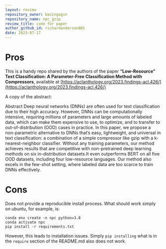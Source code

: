 ```yaml
---
layout: review
repository_owner: bazingagin
repository_name: npc_gzip
review_title: code for paper
author_github_id: richardanderson001
date: 2023-07-17
---
```

# Pros
This is a handy repo shared by the authors of the paper **“Low-Resource” Text Classification: A Parameter-Free Classification Method with Compressors**, available at [https://aclanthology.org/2023.findings-acl.426/](https://aclanthology.org/2023.findings-acl.426/)

A copy of the abstract:

Abstract
Deep neural networks (DNNs) are often used for text classification due to their high accuracy. However, DNNs can be computationally intensive, requiring millions of parameters and large amounts of labeled data, which can make them expensive to use, to optimize, and to transfer to out-of-distribution (OOD) cases in practice. In this paper, we propose a non-parametric alternative to DNNs that’s easy, lightweight, and universal in text classification: a combination of a simple compressor like gzip with a k-nearest-neighbor classifier. Without any training parameters, our method achieves results that are competitive with non-pretrained deep learning methods on six in-distribution datasets.It even outperforms BERT on all five OOD datasets, including four low-resource languages. Our method also excels in the few-shot setting, where labeled data are too scarce to train DNNs effectively.

# Cons

Does not provide a reproducible install process.  What should work simply on ubuntu, for example, is:

```
conda env create -n npc python=3.8
conda activate npc
pip install -r requirements.txt
```

However, this leads to installation issues.  Simply `pip installing` what is in the `require` section of the README.md also does not work.


